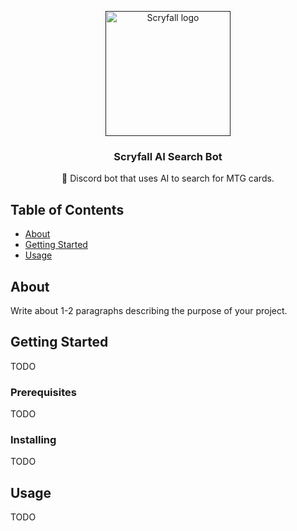 <p align="center">
  <a href="" rel="noopener">
 <img width=200px height=200px src="https://scryfall.com/icon.png?v=30f58eab3992" alt="Scryfall logo"></a>
</p>

<h3 align="center">Scryfall AI Search Bot</h3>
<p align="center"> 🤖 Discord bot that uses AI to search for MTG cards.
    <br> 
</p>

## Table of Contents

- [About](#about)
- [Getting Started](#getting_started)
- [Usage](#usage)

## About <a name = "about"></a>

Write about 1-2 paragraphs describing the purpose of your project.

## Getting Started <a name = "getting_started"></a>

TODO

### Prerequisites

TODO

### Installing

TODO

## Usage <a name = "usage"></a>

TODO
